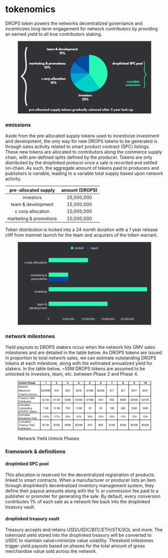 # tokenomics

DROPS token powers the networks decentralized governance and incentivizes long-term engagement for network contributors by providing an earned yield to all true contributors staking.

<figure><img src=".gitbook/assets/Tokenomics (3).jpg" alt=""><figcaption></figcaption></figure>

### emissions

Aside from the pre-allocated supply tokens used to incentivize investment and development, the only way for new DROPS tokens to be generated is through sales activity related to smart product contract (SPC) listings. These new tokens are allocated to contributors along the commerce supply chain, with pre-defined splits defined by the producer. Tokens are only distributed by the droplinked protocol once a sale is recorded and settled on-chain. As such, the aggregate amount of tokens paid to producers and publishers is variable, leading to a variable total supply based upon network activity.

|  pre-allocated supply  | amount (DROPS) |
| :--------------------: | :------------: |
|        investors       |   25,000,000   |
|   team & development   |   15,000,000   |
|    c corp allocation   |   10,000,000   |
| marketing & promotions |   10,000,000   |

Token distribution is locked into a 24 month duration with a 1 year release cliff from mainnet launch for the team and acquirers of the token warrant.

<figure><img src=".gitbook/assets/chart.svg" alt=""><figcaption></figcaption></figure>

### network milestones

Yield payouts to DROPS stakers occur when the network hits GMV sales milestones and are detailed in the table below. As DROPS tokens are issued in proportion to total network sales, we can estimate outstanding DROPS tokens at each milestone, along with the estimated annualized yield for stakers. In the table below, \~55M DROPS tokens are assumed to be unlocked to investors, team, etc. between Phase 2 and Phase 4.

<figure><img src=".gitbook/assets/unlock.svg" alt=""><figcaption><p>Network Yield Unlock Phases</p></figcaption></figure>

### framework & definitions

#### droplinked SPC pool

This allocation is reserved for the decentralized registration of products linked to smart contracts. When a manufacturer or producer lists an item through droplinked’s decentralized inventory management system, they define their payout amounts along with the % or commission fee paid to a publisher or promoter for generating the sale. By default, every conversion contributes 1% of each sale as a network fee back into the droplinked treasury vault.

#### droplinked treasury vault

Treasury accepts and retains USD/USDC/BTC/ETH/STX/SOL and more. The tokenized yield stored into the droplinked treasury will be converted to USDC to maintain value>minimize value volatility. Threshold milestones trigger yield payouts based on phases for the total amount of gross merchandise value sold across the network.





